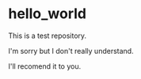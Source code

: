 # hello_world
This is a test repository.

I'm sorry but I don't really understand.

I'll recomend it to you.

